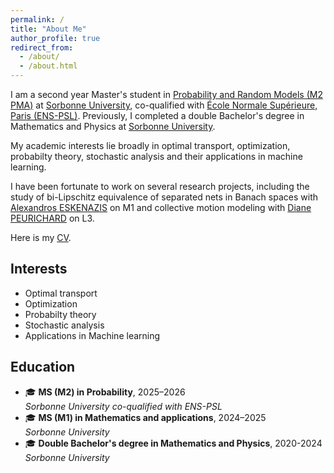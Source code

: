 ```yaml
---
permalink: /
title: "About Me"
author_profile: true
redirect_from: 
  - /about/
  - /about.html
---
```


I am a second year Master's student in [Probability and Random Models (M2 PMA)](https://www.lpsm.paris/masters/modale/index) at [Sorbonne University](https://www.sorbonne-universite.fr/), co-qualified with [École Normale Supérieure, Paris (ENS-PSL)](https://www.ens.psl.eu/). Previously, I completed a double Bachelor's degree in Mathematics and Physics at  [Sorbonne University](https://www.sorbonne-universite.fr/).

My academic interests lie broadly in optimal transport, optimization, probabilty theory, stochastic analysis and their applications in machine learning.

I have been fortunate to work on several research projects, including the study of bi-Lipschitz equivalence of separated nets in Banach spaces with [Alexandros ESKENAZIS](https://www.alexandroseskenazis.com/) on M1 and collective motion modeling with [Diane PEURICHARD](https://sites.google.com/site/dianepeurichard/home) on L3.

Here is my [CV](../assets/CV.pdf).

## Interests
- Optimal transport
- Optimization
- Probabilty theory
- Stochastic analysis
- Applications in Machine learning
  
## Education
- 🎓 **MS (M2) in Probability**, 2025–2026  
  *Sorbonne University co-qualified with ENS-PSL*
- 🎓 **MS (M1) in Mathematics and applications**, 2024–2025  
  *Sorbonne University*
- 🎓 **Double Bachelor's degree in Mathematics and Physics**, 2020-2024  
  *Sorbonne University*
